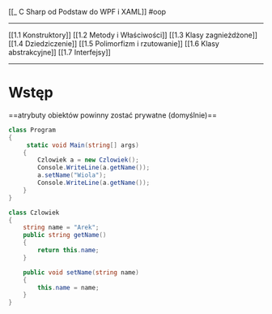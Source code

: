 [[_ C Sharp od Podstaw do WPF i XAML]]
#oop 

-----
[[1.1 Konstruktory]]
[[1.2 Metody i Właściwości]]
[[1.3 Klasy zagnieżdżone]]
[[1.4 Dziedziczenie]]
[[1.5 Polimorfizm i rzutowanie]]
[[1.6 Klasy abstrakcyjne]]
[[1.7 Interfejsy]]



---------------


# Wstęp

==atrybuty obiektów powinny zostać prywatne (domyślnie)==

```c#
class Program
{
     static void Main(string[] args)
    {
        Czlowiek a = new Czlowiek();
        Console.WriteLine(a.getName());
        a.setName("Wiola");
        Console.WriteLine(a.getName());
    }
}

class Czlowiek
{
    string name = "Arek";
    public string getName() 
    { 
        return this.name; 
    }

    public void setName(string name)
    {
        this.name = name;
    }
}
```

